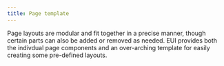 ```yaml
---
title: Page template
---
```


<EuiSpacer/>
<EuiPageHeader @pageTitle="Page template"/>
<EuiSpacer />
<EuiText>

  <p>
  Page layouts are modular and fit together in a precise manner, though certain
  parts can also be added or removed as needed. EUI provides both the indivdual
  page components and an over-arching template for easily creating some
  pre-defined layouts.
  </p>
</EuiText>

<!-- <EuiCallOut
  @title='The following examples showcase the both the template and custom built usages of the page components.'
  @iconType='document'
>
  <:body>
    You'll find the code for each in their own tab and if you go to full screen, you can see how they would behave in a typical application layout.
  </:body>
</EuiCallOut>
<EuiSpacer />

<EuiCallOut
  @color="danger"
  @title='Do not nest multiple EuiPageTemplate components.'
  @iconType='alert'
>
  <:body>
    The template is a very fragile component that will cause unexpected results if nested.
  </:body>
</EuiCallOut>
<EuiSpacer /> -->

<EuiHorizontalRule />
